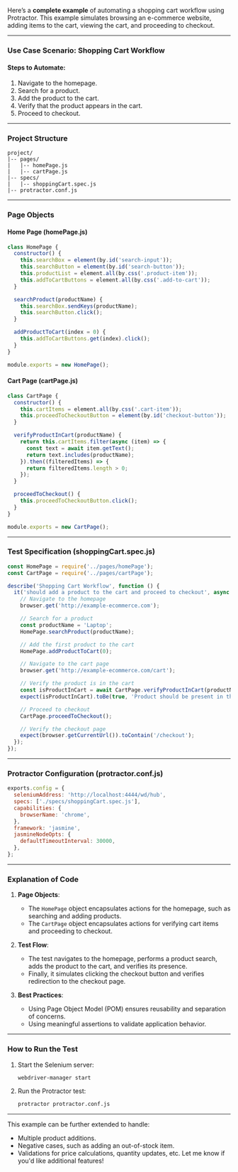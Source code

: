 Here’s a **complete example** of automating a shopping cart workflow using Protractor. This example simulates browsing an e-commerce website, adding items to the cart, viewing the cart, and proceeding to checkout.

---

### **Use Case Scenario: Shopping Cart Workflow**

#### **Steps to Automate:**
1. Navigate to the homepage.
2. Search for a product.
3. Add the product to the cart.
4. Verify that the product appears in the cart.
5. Proceed to checkout.

---

### **Project Structure**
```
project/
|-- pages/
|   |-- homePage.js
|   |-- cartPage.js
|-- specs/
|   |-- shoppingCart.spec.js
|-- protractor.conf.js
```

---

### **Page Objects**

#### **Home Page (homePage.js)**
```javascript
class HomePage {
  constructor() {
    this.searchBox = element(by.id('search-input'));
    this.searchButton = element(by.id('search-button'));
    this.productList = element.all(by.css('.product-item'));
    this.addToCartButtons = element.all(by.css('.add-to-cart'));
  }

  searchProduct(productName) {
    this.searchBox.sendKeys(productName);
    this.searchButton.click();
  }

  addProductToCart(index = 0) {
    this.addToCartButtons.get(index).click();
  }
}

module.exports = new HomePage();
```

#### **Cart Page (cartPage.js)**
```javascript
class CartPage {
  constructor() {
    this.cartItems = element.all(by.css('.cart-item'));
    this.proceedToCheckoutButton = element(by.id('checkout-button'));
  }

  verifyProductInCart(productName) {
    return this.cartItems.filter(async (item) => {
      const text = await item.getText();
      return text.includes(productName);
    }).then((filteredItems) => {
      return filteredItems.length > 0;
    });
  }

  proceedToCheckout() {
    this.proceedToCheckoutButton.click();
  }
}

module.exports = new CartPage();
```

---

### **Test Specification (shoppingCart.spec.js)**
```javascript
const HomePage = require('../pages/homePage');
const CartPage = require('../pages/cartPage');

describe('Shopping Cart Workflow', function () {
  it('should add a product to the cart and proceed to checkout', async function () {
    // Navigate to the homepage
    browser.get('http://example-ecommerce.com');

    // Search for a product
    const productName = 'Laptop';
    HomePage.searchProduct(productName);

    // Add the first product to the cart
    HomePage.addProductToCart(0);

    // Navigate to the cart page
    browser.get('http://example-ecommerce.com/cart');

    // Verify the product is in the cart
    const isProductInCart = await CartPage.verifyProductInCart(productName);
    expect(isProductInCart).toBe(true, 'Product should be present in the cart');

    // Proceed to checkout
    CartPage.proceedToCheckout();

    // Verify the checkout page
    expect(browser.getCurrentUrl()).toContain('/checkout');
  });
});
```

---

### **Protractor Configuration (protractor.conf.js)**
```javascript
exports.config = {
  seleniumAddress: 'http://localhost:4444/wd/hub',
  specs: ['./specs/shoppingCart.spec.js'],
  capabilities: {
    browserName: 'chrome',
  },
  framework: 'jasmine',
  jasmineNodeOpts: {
    defaultTimeoutInterval: 30000,
  },
};
```

---

### **Explanation of Code**
1. **Page Objects**:
   - The `HomePage` object encapsulates actions for the homepage, such as searching and adding products.
   - The `CartPage` object encapsulates actions for verifying cart items and proceeding to checkout.
   
2. **Test Flow**:
   - The test navigates to the homepage, performs a product search, adds the product to the cart, and verifies its presence.
   - Finally, it simulates clicking the checkout button and verifies redirection to the checkout page.

3. **Best Practices**:
   - Using Page Object Model (POM) ensures reusability and separation of concerns.
   - Using meaningful assertions to validate application behavior.

---

### **How to Run the Test**
1. Start the Selenium server:
   ```bash
   webdriver-manager start
   ```
2. Run the Protractor test:
   ```bash
   protractor protractor.conf.js
   ```

---

This example can be further extended to handle:
- Multiple product additions.
- Negative cases, such as adding an out-of-stock item.
- Validations for price calculations, quantity updates, etc. Let me know if you'd like additional features!
